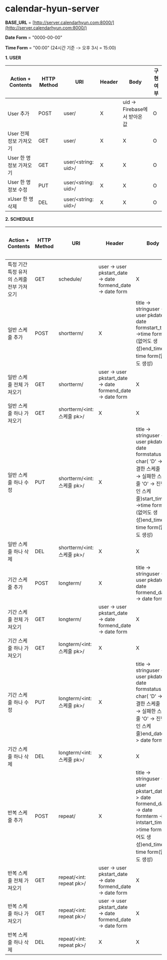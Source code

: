 # calendar-hyun-server

**BASE\_URL** = [http://server.calendarhyun.com:8000/](http://server.calendarhyun.com:8000/)

**Date Form** = &quot;0000-00-00&quot;

**Time Form** = &quot;00:00&quot; (24시간 기준 -> 오후 3시 = 15:00)

**1. USER**

| **Action + Contents** | **HTTP Method** | **URI** | **Header** | **Body** | **구현 여부** |
| --- | --- | --- | --- | --- | --- |
| User 추가 | POST | user/ | X | uid -> Firebase에서 받아온 값 | O |
| User 전체 정보 가져오기 | GET | user/ | X | X | O |
| User 한 명 정보 가져오기 | GET | user/<string: uid>/ | X | X | O |
| User 한 명 정보 수정 | PUT | user/<string: uid>/ | X | X | O |
| xUser 한 명 삭제 | DEL | user/<string: uid>/ | X | X | O |

**2. SCHEDULE**

| **Action + Contents** | **HTTP Method** | **URI** | **Header** | **Body** | **구현 여부** |
| --- | --- | --- | --- | --- | --- |
| 특정 기간 특정 유저의 스케줄 전부 가져오기 | GET | schedule/ | user -> user pkstart\_date -> date formend\_date -> date form | X | O |
| 일반 스케줄 추가 | POST | shortterm/ | X | title -> stringuser -> user pkdate -> date formstart\_time ->time form (없어도 생성)end\_time -> time form(없어도 생성) | O |
| 일반 스케줄 전체 가져오기 | GET | shortterm/ | user -> user pkstart\_date -> date formend\_date -> date form | X | O |
| 일반 스케줄 하나 가져오기 | GET | shortterm/<int: 스케줄 pk>/ | X | X | O |
| 일반 스케줄 하나 수정 | PUT | shortterm/<int: 스케줄 pk>/ | X | title -> stringuser -> user pkdate -> date formstatus -> char( &#39;D&#39; -> 해결한 스케줄 &#39;F&#39; -> 실패한 스케줄 &#39;O&#39; -> 진행중인 스케줄)start\_time ->time form (없어도 생성)end\_time -> time form(없어도 생성) | O |
| 일반 스케줄 하나 삭제 | DEL | shortterm/<int: 스케줄 pk>/ | X | X | O |
| 기간 스케줄 추가 | POST | longterm/ | X | title -> stringuser -> user pkdate -> date formend\_date -> date form | O |
| 기간 스케줄 전체 가져오기 | GET | longterm/ | user -> user pkstart\_date -> date formend\_date -> date form | X | O |
| 기간 스케줄 하나 가져오기 | GET | longterm/<int: 스케줄 pk>/ | X | X | O |
| 기간 스케줄 하나 수정 | PUT | longterm/<int: 스케줄 pk>/ | X | title -> stringuser -> user pkdate -> date formstatus -> char( &#39;D&#39; -> 해결한 스케줄 &#39;F&#39; -> 실패한 스케줄 &#39;O&#39; -> 진행중인 스케줄)end\_date -> date form | O |
| 기간 스케줄 하나 삭제 | DEL | longterm/<int: 스케줄 pk>/ | X | X | O |
| 반복 스케줄 추가 | POST | repeat/ | X | title -> stringuser -> user pkstart\_date -> date formend\_date -> date formterm -> intstart\_time ->time form (없어도 생성)end\_time -> time form(없어도 생성) |
| 반복 스케줄 전체 가져오기 | GET | repeat/<int: repeat pk>/ | user -> user pkstart\_date -> date formend\_date -> date form | X |
| 반복 스케줄 하나 가져오기 | GET | repeat/<int: repeat pk>/ | user -> user pkstart\_date -> date formend\_date -> date form | X |
| 반복 스케줄 하나 삭제 | DEL | repeat/<int: repeat pk>/ | X | X |
